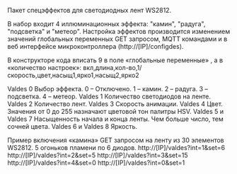 Пакет спецэффектов для светодиодных лент WS2812.

В набор входит 4 иллюминационных эффекта: "камин", "радуга", "подсветка" и "метеор".
Настройка эффектов производится изменением значений глобальных переменных GET запросом, MQTT командами и в веб интерфейсе микроконтроллера (http://[IP]/configdes). 

В конструкторе кода вписать 9 в поле «глобальные переменные» , а в «количество настроек»: вкл,длина,кол-во,1/скорость,цвет,насыщ1,ярко1,насыщ2,ярко2

Valdes 0 Выбор эффекта. 0 – Отключено. 1 – камин. 2 – радуга. 3 – подсветка. 4 – метеор.
Valdes 1 Количество светодиодов на ленте.
Valdes 2 Количество лент.
Valdes 3 Скорость анимации.
Valdes 4 Цвет. Значения от 0 до 255 назначают цветовой тон палитры HSV.
Valdes 5 и Valdes 7 Насыщенность начала и конца ленты. Чем больше число, тем сочней цвета.
Valdes 6  и Valdes 8 Яркость.

Пример включения «камина» GET запросом на ленту из 30 элементов WS2812.
5 огоньков пламени по 6 диодов.
http://[IP]/valdes?int=1&set=6 
http://[IP]/valdes?int=2&set=5 
http://[IP]/valdes?int=3&set=15 
http://[IP]/valdes?int=4&set=0 
http://[IP]/valdes?int=0&set=1 
